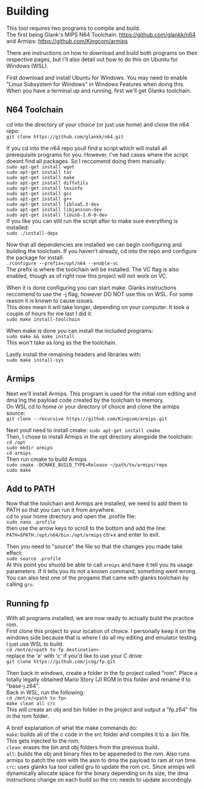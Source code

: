 # Building

This tool requires two programs to compile and build.  
The first being Glank's MIPS N64 Toolchain: https://github.com/glankk/n64  
and Armips: https://github.com/Kingcom/armips  
  
There are instructions on how to download and build both programs on their respective pages, but I'll also detail out 
how to do this on Ubuntu for Windows (WSL).
  
First download and install Ubuntu for Windows. You may need to enable "Linux Subsystem for Windows" in Windows Features when doing this.  
When you have a terminal up and running, first we'll get Glanks toolchain.  
## N64 Toolchain  

cd into the directory of your choice (or just use home) and clone the n64 repo:  
```git clone https://github.com/glankk/n64.git```  
  
If you cd into the n64 repo youll find a script which will install all prerequisite programs for you. However, I've had cases
where the script doesnt find all packages. So I reccomend doing them manually:    
```sudo apt-get install wget```  
```sudo apt-get install tar```  
```sudo apt-get install make```  
```sudo apt-get install diffutils```  
```sudo apt-get install texinfo```  
```sudo apt-get install gcc```  
```sudo apt-get install g++```  
```sudo apt-get install liblua5.3-dev```  
```sudo apt-get install libjansson-dev```  
```sudo apt-get install libusb-1.0-0-dev```  
If you like you can still run the script after to make sure everything is installed:  
```sudo ./install-deps```  
  
Now that all dependencies are installed we can begin configuring and building the toolchain. If you haven't already, cd into the repo and configure the package for install:  
```./configure --prefix=/opt/n64 --enable-vc```  
The prefix is where the toolchain will be installed. The VC flag is also enabled, though as of right now this project will not work on VC.  
  
When it is done configuring you can start make. Glanks instructions reccomend to use the -j flag, however DO NOT use this on WSL. For some reason it is known to cause issues.  
This does mean it will take longer, depending on your computer.  It took a couple of hours for me last I did it:  
```sudo make install-toolchain```  
  
When make is done you can install the included programs:  
```sudo make && make install```  
This won't take as long as the the toolchain.  
  
Lastly install the remaining headers and libraries with:  
```sudo make install-sys```
  
## Armips  

Next we'll install Armips. This program is used for the initial rom editing and dma'ing the payload code created by the toolchain to memory.  
On WSL cd to home or your directory of choice and clone the armips source:  
```git clone --recursive https://github.com/Kingcom/armips.git```  
  
Next youll need to install cmake:
```sudo apt-get install cmake```  
Then, I chose to install Armips in the opt directory alongside the toolchain:  
```cd /opt```  
```sudo mkdir armips```  
```cd armips```  
Then run cmake to build Armips  
```sudo cmake -DCMAKE_BUILD_TYPE=Release ~/path/to/armips/repo```  
```sudo make```  
  
## Add to PATH 
Now that the toolchain and Armips are installed, we need to add them to PATH so that you can run it from anywhere.  
cd to your home directory and open the .profile file:  
```sudo nano .profile```  
then use the arrow keys to scroll to the bottom and add the line:  
```PATH=$PATH:/opt/n64/bin:/opt/armips``` 
ctr+x and enter to exit.  

Then you need to "source" the file so that the changes you made take effect:  
```sudo source .profile```  
At this point you shuold be able to call ```armips``` and have it tell you its usage parameters. If it tells you its not a known command, something went wrong.  
You can also test one of the progams that came with glanks toolchain by calling ```gru```.  

## Running fp  
With all programs installed, we are now ready to actually build the practice rom.  
First clone this project to your location of choice. I personally keep it on the windows side because that is where I do all my editing and emulator testing. I just use WSL to build.  
```cd /mnt/e/<path to fp destination>```  
replace the 'e' with 'c' if you'd like to use your C drive:  
```git clone https://github.com/jcog/fp.git```  

Then back in windows, create a folder in the fp project called "rom".  Place a totally legally obtained Mario Story (J) ROM in this folder and rename it to "base-j.z64".  
Back in WSL, run the following:  
```cd /mnt/e/<path to fp>```  
```make clean all crc```  
This will create an obj and bin folder in the project and output a "fp.z64" file in the rom folder.  
  
A breif explanation of what the make commands do:  
```make```: builds all of the c code in the src folder and compiles it to a .bin file. This gets injected to the rom.  
```clean```: erases the bin and obj folders from the previous build.  
```all```: builds the obj and binary files to be appeneded to the rom. Also runs armips to patch the rom with the asm to dma the payload to ram at run time.     
```crc```: uses glanks lua tool called gru to update the rom crc. Since armips will dynamically allocate space for the binary depending on its size, the dma instructions change on each build so the crc needs to update accordingly.  
